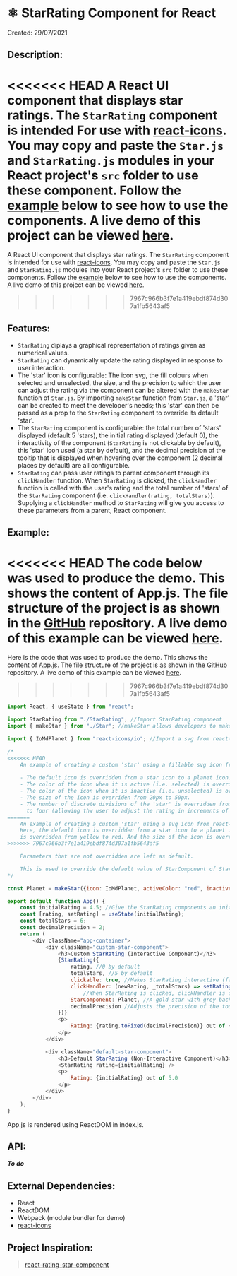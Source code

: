 # ⚛️ StarRating Component for React

Created: 29/07/2021

## Description: 

<<<<<<< HEAD
A React UI component that displays star ratings. The `StarRating` component is intended For use with [react-icons](https://react-icons.github.io/react-icons). You may copy and paste the `Star.js` and `StarRating.js` modules in your React project's `src` folder to use these component. Follow the 
[example](#example) below to see how to use the components. A live demo of this project can be viewed [here](https://keanorobinson.netlify.app/react-star-rating).
=======
A React UI component that displays star ratings. The `StarRating` component is intended for use with [react-icons](https://react-icons.github.io/react-icons). You may copy and paste the `Star.js` and `StarRating.js` modules into your React project's `src` folder to use these components. Follow the 
[example](#example) below to see how to use the components. A live demo of this project can be viewed [here](https://react-star-rating-demo.netlify.app).
>>>>>>> 7967c966b3f7e1a419ebdf874d307a1fb5643af5

## Features:
- `StarRating` diplays a graphical representation of ratings given as numerical values.
- `StarRating` can dynamically update the rating displayed in response to user interaction.
- The 'star' icon is configurable: The icon svg, the fill colours when selected and unselected, the size, and the precision to which the user can adjust the rating via the component can be altered with the `makeStar` function of `Star.js`. By importing `makeStar` function from `Star.js`, a 'star' can be created to meet the developer's needs; this 'star' can then be passed as a prop to the `StarRating` component to override its default 'star'.
- The `StarRating` component is configurable: the total number of 'stars' displayed (default 5 'stars), the initial rating displayed (default 0), the interactivity of the component (`StarRating` is not clickable by default), this 'star' icon used (a star by default), and the decimal precision of the tooltip that is displayed when hovering over the component (2 decimal places by default) are all configurable.
- `StarRating` can pass user ratings to parent component through its `clickHandler` function. When `StarRating` is clicked, the `clickHandler` function is called with the user's rating and the total number of 'stars' of the `StarRating` component (i.e. `clickHandler(rating, totalStars)`). Supplying a `clickHandler` method to `StarRating` will give you access to these parameters from a parent, React component.

## <a id="example"></a>Example:
<<<<<<< HEAD
The code below was used to produce the demo. This shows the content of App.js. The file structure of the project is as shown in the [GitHub](https://github.com/keano-robinson/react-star-rating) repository. A live demo of this example can be viewed [here](https://keanorobinson.netlify.app/react-star-rating).
=======
Here is the code that was used to produce the demo. This shows the content of App.js. The file structure of the project is as shown in the [GitHub](https://github.com/keano-robinson/react-star-rating) repository. A live demo of this example can be viewed [here](https://react-star-rating-demo.netlify.app).
>>>>>>> 7967c966b3f7e1a419ebdf874d307a1fb5643af5

``` javascript
import React, { useState } from "react";

import StarRating from "./StarRating"; //Import StarRating component
import { makeStar } from "./Star"; //makeStar allows developers to make a custom 'star' icon

import { IoMdPlanet } from "react-icons/io"; //Import a svg from react-icons to make a custom 'star'

/* 
<<<<<<< HEAD
    An example of creating a custom 'star' using a fillable svg icon from react-icons.
    
    - The default icon is overridden from a star icon to a planet icon. 
    - The color of the icon when it is active (i.e. selected) is overridden from yellow to red. 
    - The color of the icon when it is inactive (i.e. unselected) is overridden from grey to black. 
    - The size of the icon is overriden from 20px to 50px.
    - The number of discrete divisions of the 'star' is overridden from 2 (allowing the user to adjust the rating in increments of 0.5) 
      to four (allowing thw user to adjust the rating in increments of 0.25)
=======
    An example of creating a custom 'star' using a svg icon from react-icons.
    Here, the default icon is overridden from a star icon to a planet icon. The color of the icon when it is active (i.e. selected)
    is overridden from yellow to red. And the size of the icon is overriden from 20px to 50px.
>>>>>>> 7967c966b3f7e1a419ebdf874d307a1fb5643af5

    Parameters that are not overridden are left as default.

    This is used to override the default value of StarComponent of StarRating to the new 'star' icon, a planet icon.
*/

const Planet = makeStar({icon: IoMdPlanet, activeColor: "red", inactiveColor: "black", size: {value:"50", unit:"px"}, numberOfDivisions: 4});

export default function App() {
    const initialRating = 4.5; //Give the StarRating components an inital rating of 4.5 for demonstration purposes
    const [rating, setRating] = useState(initialRating); 
    const totalStars = 6;
    const decimalPrecision = 2;
    return (
        <div className="app-container">
            <div className="custom-star-component">
                <h3>Custom StarRating (Interactive Component)</h3>
                {StarRating({
                    rating, //0 by default
                    totalStars, //5 by default
                    clickable: true, //Makes StarRating interactive (false by default)
                    clickHandler: (newRating, _totalStars) => setRating(newRating), //Dynamically adjusts rating. These values are used in the paragraph below.
                        //When StarRating is clicked, clickHandler is called with the new rating and total number of 'stars' of the StarRating component
                    StarComponent: Planet, //A gold star with grey background by default
                    decimalPrecision //Adjusts the precision of the tooltip
                })}
                <p>
                    Rating: {rating.toFixed(decimalPrecision)} out of {totalStars.toFixed(decimalPrecision)}
                </p>
            </div>

            <div className="default-star-component">
                <h3>Default StarRating (Non-Interactive Component)</h3>
                <StarRating rating={initialRating} />
                <p>
                    Rating: {initialRating} out of 5.0
                </p>
            </div>
        </div>
    );
}
```
App.js is rendered using ReactDOM in index.js.

## API:
***To do***

## External Dependencies:
- React
- ReactDOM
- Webpack (module bundler for demo)
- [react-icons](https://react-icons.github.io/react-icons/)

## Project Inspiration:
> [react-rating-star-component](https://www.npmjs.com/package/react-rating-stars-component)
